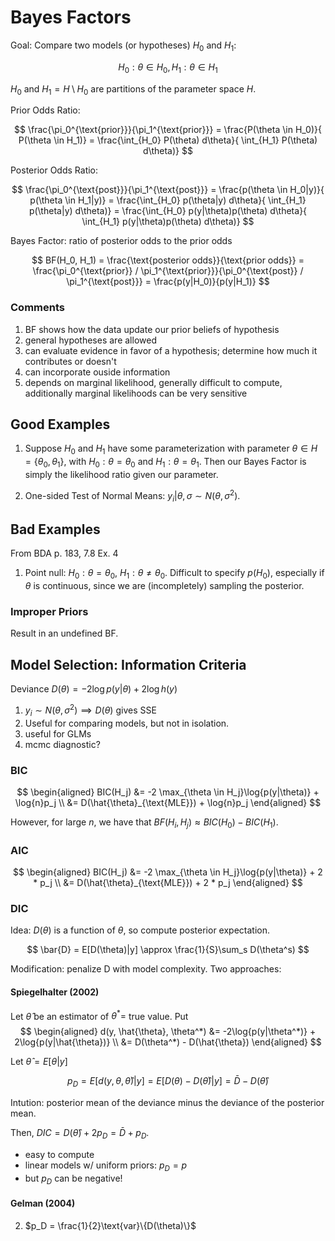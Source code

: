 # Bayes Factors

Goal: Compare two models (or hypotheses) $H_0$ and $H_1$:

$$
H_0 : \theta \in H_0, H_1 : \theta \in H_1
$$

$H_0$ and $H_1 = H \setminus H_0$ are partitions of the parameter space $H$.  

Prior Odds Ratio:  

$$
\frac{\pi_0^{\text{prior}}}{\pi_1^{\text{prior}}}
= \frac{P(\theta \in H_0)}{
    P(\theta \in H_1)} 
= \frac{\int_{H_0} P(\theta) d\theta}{
    \int_{H_1} P(\theta) d\theta)} 
$$

Posterior Odds Ratio:  

$$
\frac{\pi_0^{\text{post}}}{\pi_1^{\text{post}}}
= \frac{p(\theta \in H_0|y)}{
    p(\theta \in H_1|y)} 
= \frac{\int_{H_0} p(\theta|y) d\theta}{
    \int_{H_1} p(\theta|y) d\theta)} 
= \frac{\int_{H_0} p(y|\theta)p(\theta) d\theta}{
    \int_{H_1} p(y|\theta)p(\theta) d\theta)} 
$$

Bayes Factor:  ratio of posterior odds to the prior odds  

$$
BF(H_0, H_1) 
= \frac{\text{posterior odds}}{\text{prior odds}} 
= \frac{\pi_0^{\text{prior}} / \pi_1^{\text{prior}}}{\pi_0^{\text{post}} / \pi_1^{\text{post}}}
= \frac{p(y|H_0)}{p(y|H_1)}
$$



### Comments

1. BF shows how the data update our prior beliefs of hypothesis
1. general hypotheses are allowed
1. can evaluate evidence in favor of a hypothesis; determine how much it
   contributes or doesn't
1. can incorporate ouside information
1. depends on marginal likelihood, generally difficult to compute, additionally
marginal likelihoods can be very sensitive 

## Good Examples

1. Suppose $H_0$ and $H_1$ have some parameterization with parameter $\theta
   \in H = \{\theta_0, \theta_1\}$, with $H_0 : \theta = \theta_0$ and $H_1 :
   \theta = \theta_1$.  Then our Bayes Factor is simply the likelihood ratio
   given our parameter.

1. One-sided Test of Normal Means:  $y_i | \theta, \sigma \sim N(\theta,
   \sigma^2)$.  

## Bad Examples

From BDA p. 183, 7.8 Ex. 4  

1. Point null: $H_0 : \theta = \theta_0$, $H_1 : \theta \ne \theta_0$.
   Difficult to specify $p(H_0)$, especially if $\theta$ is continuous, since
   we are (incompletely) sampling the posterior.  

### Improper Priors

Result in an undefined BF.

## Model Selection: Information Criteria

Deviance $D(\theta) = -2 \log{p(y|\theta)} + 2 \log{h(y)}$

1. $y_i \sim N(\theta, \sigma^2) \implies D(\theta)$ gives SSE
1. Useful for comparing models, but not in isolation.
1. useful for GLMs 
1. mcmc diagnostic?

### BIC

$$
\begin{aligned}
BIC(H_j) &= -2 \max_{\theta \in H_j}\log{p(y|\theta)} + \log{n}p_j \\
&= D(\hat{\theta}_{\text{MLE}}) + \log{n}p_j
\end{aligned}
$$

However, for large $n$, we have that $BF(H_i, H_j) \approx BIC(H_0) -
BIC(H_1)$.

### AIC

$$
\begin{aligned}
BIC(H_j) &= -2 \max_{\theta \in H_j}\log{p(y|\theta)} + 2 * p_j \\
&= D(\hat{\theta}_{\text{MLE}}) + 2 * p_j
\end{aligned}
$$

### DIC

Idea: $D(\theta)$ is a function of $\theta$, so compute posterior expectation.

$$
\bar{D} = E[D(\theta)|y] \approx \frac{1}{S}\sum_s D(\theta^s)
$$

Modification: penalize D with model complexity.  Two approaches:  

#### Spiegelhalter (2002)

Let $\hat{\theta}$ be an estimator of $\theta^* =$ true value. Put
$$
\begin{aligned}
d(y, \hat{\theta}, \theta^*) 
    &= -2\log{p(y|\theta^*)} + 2\log{p(y|\hat{\theta})} \\
    &= D(\theta^*) - D(\hat{\theta})
\end{aligned}
$$

Let $\hat{\theta} = E[\theta | y]$

$$
p_D = E[d(y, \theta, \hat{\theta}) | y] = E[D(\theta) - D(\hat{\theta}) | y] = \bar{D} - D(\hat{\theta})
$$

Intution: posterior mean of the deviance minus the deviance of the posterior
mean.

Then, $DIC = D(\hat{\theta}) + 2p_D = \bar{D} + p_D$.

* easy to compute
* linear models w/ uniform priors: $p_D = p$
* but $p_D$ can be negative!

#### Gelman (2004)

2. $p_D = \frac{1}{2}\text{var}\{D(\theta)\}$
